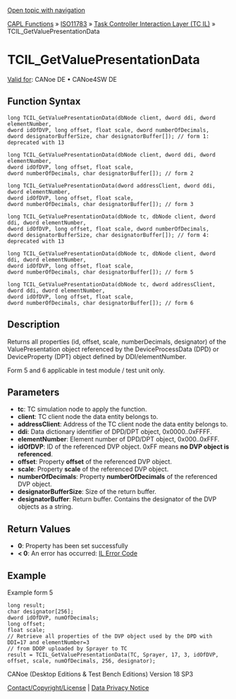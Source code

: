[Open topic with navigation](../../../../../../CANoeDEFamily.htm#Topics/CAPLFunctions/ISO11783/ISOInteractionLayerTC/Functions/CAPLfunctionIso11783TCILGetValuePresentationData.md)

[CAPL Functions](../../../CAPLfunctions.md) » [ISO11783](../../CAPLfunctionsISO11783Overview.md) » [Task Controller Interaction Layer (TC IL)](../CAPLfunctionsISOILTCOverview.md) » TCIL_GetValuePresentationData

# TCIL_GetValuePresentationData

[Valid for](../../../../Shared/FeatureAvailability.md): CANoe DE • CANoe4SW DE

## Function Syntax

```plaintext
long TCIL_GetValuePresentationData(dbNode client, dword ddi, dword elementNumber,
dword idOfDVP, long offset, float scale, dword numberOfDecimals, 
dword designatorBufferSize, char designatorBuffer[]); // form 1: deprecated with 13

long TCIL_GetValuePresentationData(dbNode client, dword ddi, dword elementNumber,
dword idOfDVP, long offset, float scale,
dword numberOfDecimals, char designatorBuffer[]); // form 2

long TCIL_GetValuePresentationData(dword addressClient, dword ddi, dword elementNumber,
dword idOfDVP, long offset, float scale,
dword numberOfDecimals, char designatorBuffer[]); // form 3

long TCIL_GetValuePresentationData(dbNode tc, dbNode client, dword ddi, dword elementNumber,
dword idOfDVP, long offset, float scale, dword numberOfDecimals,
dword designatorBufferSize, char designatorBuffer[]); // form 4: deprecated with 13

long TCIL_GetValuePresentationData(dbNode tc, dbNode client, dword ddi, dword elementNumber,
dword idOfDVP, long offset, float scale,
dword numberOfDecimals, char designatorBuffer[]); // form 5

long TCIL_GetValuePresentationData(dbNode tc, dword addressClient, dword ddi, dword elementNumber,
dword idOfDVP, long offset, float scale,
dword numberOfDecimals, char designatorBuffer[]); // form 6
```

## Description

Returns all properties (id, offset, scale, numberDecimals, designator) of the ValuePresentation object referenced by the DeviceProcessData (DPD) or DeviceProperty (DPT) object defined by DDI/elementNumber.

Form 5 and 6 applicable in test module / test unit only.

## Parameters

- **tc**: TC simulation node to apply the function.
- **client**: TC client node the data entity belongs to.
- **addressClient**: Address of the TC client node the data entity belongs to.
- **ddi**: Data dictionary identifier of DPD/DPT object, 0x0000..0xFFFF.
- **elementNumber**: Element number of DPD/DPT object, 0x000..0xFFF.
- **idOfDVP**: ID of the referenced DVP object. 0xFF means **no DVP object is referenced**.
- **offset**: Property **offset** of the referenced DVP object.
- **scale**: Property **scale** of the referenced DVP object.
- **numberOfDecimals**: Property **numberOfDecimals** of the referenced DVP object.
- **designatorBufferSize**: Size of the return buffer.
- **designatorBuffer**: Return buffer. Contains the designator of the DVP objects as a string.

## Return Values

- **0**: Property has been set successfully
- **< 0**: An error has occurred: [IL Error Code](../../../CAPLfunctionsISOj1939ErrorCodes.md)

## Example

Example form 5

```plaintext
long result;
char designator[256];
dword idOfDVP, numOfDecimals;
long offset;
float scale;
// Retrieve all properties of the DVP object used by the DPD with DDI=17 and elementNumber=3
// from DDOP uploaded by Sprayer to TC
result = TCIL_GetValuePresentationData(TC, Sprayer, 17, 3, idOfDVP, offset, scale, numOfDecimals, 256, designator);
```

CANoe (Desktop Editions & Test Bench Editions) Version 18 SP3

[Contact/Copyright/License](../../../../Shared/ContactCopyrightLicense.md) | [Data Privacy Notice](https://www.vector.com/int/en/company/get-info/privacy-policy/)
